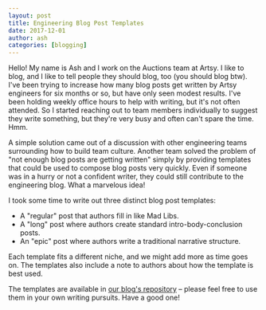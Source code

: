 ```yaml
---
layout: post
title: Engineering Blog Post Templates
date: 2017-12-01
author: ash
categories: [blogging]
---
```


Hello! My name is Ash and I work on the Auctions team at Artsy. I like to blog, and I like to tell people they should blog, too (you should blog btw). I've been trying to increase how many blog posts get written by Artsy engineers for six months or so, but have only seen modest results. I've been holding weekly office hours to help with writing, but it's not often attended. So I started reaching out to team members individually to suggest they write something, but they're very busy and often can't spare the time. Hmm.

A simple solution came out of a discussion with other engineering teams surrounding how to build team culture. Another team solved the problem of "not enough blog posts are getting written" simply by providing templates that could be used to compose blog posts very quickly. Even if someone was in a hurry or not a confident writer, they could still contribute to the engineering blog. What a marvelous idea!

<!-- more -->

I took some time to write out three distinct blog post templates:

- A "regular" post that authors fill in like Mad Libs.
- A "long" post where authors create standard intro-body-conclusion posts.
- An "epic" post where authors write a traditional narrative structure.

Each template fits a different niche, and we might add more as time goes on. The templates also include a note to authors about how the template is best used.

The templates are available in [our blog's repository][gh] – please feel free to use them in your own writing pursuits. Have a good one!

[gh]: https://github.com/artsy/artsy.github.io
